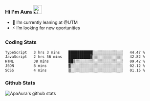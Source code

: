 ### Hi I'm Aura <img src="https://user-images.githubusercontent.com/1303154/88677602-1635ba80-d120-11ea-84d8-d263ba5fc3c0.gif" width="28px" alt="hi">

- 🔭 I’m currently leaning at @UTM
- ⚡ I’m looking for new oportunities


### Coding Stats

<!--START_SECTION:waka-->

```txt
TypeScript   3 hrs 3 mins    ███████████░░░░░░░░░░░░░░   44.47 %
JavaScript   2 hrs 56 mins   ██████████▓░░░░░░░░░░░░░░   42.82 %
HTML         38 mins         ██▒░░░░░░░░░░░░░░░░░░░░░░   09.42 %
JSON         8 mins          ▓░░░░░░░░░░░░░░░░░░░░░░░░   02.12 %
SCSS         4 mins          ▒░░░░░░░░░░░░░░░░░░░░░░░░   01.15 %
```

<!--END_SECTION:waka-->

### Github Stats

![ApaAura's github stats](https://github-readme-stats.vercel.app/api?username=ApaAura&count_private=true&theme=tokyonight&hide=contribs,prs)
